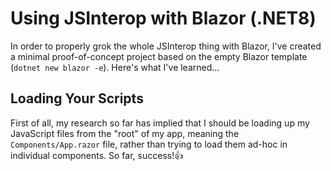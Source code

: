 # Using JSInterop with Blazor (.NET8)

In order to properly grok the whole JSInterop thing with Blazor, I've created a minimal proof-of-concept project based on the empty Blazor template (`dotnet new blazor -e`). Here's what I've learned...

## Loading Your Scripts

First of all, my research so far has implied that I should be loading up my JavaScript files from the "root" of my app, meaning the `Components/App.razor` file, rather than trying to load them ad-hoc in individual components. So far, success!👍
